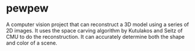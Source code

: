 pewpew
======

A computer vision project that can reconstruct a 3D model using a series of 2D images. It uses the space carving algorithm by Kutulakos and Seitz of CMU to do the reconstruction. It can accurately determine both the shape and color of a scene.